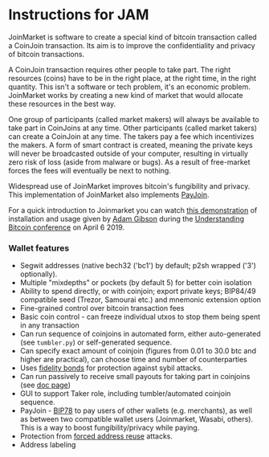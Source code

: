 # Instructions for JAM

JoinMarket is software to create a special kind of bitcoin transaction called a CoinJoin transaction. Its aim is to improve the confidentiality and privacy of bitcoin transactions.

A CoinJoin transaction requires other people to take part. The right resources (coins) have to be in the right place, at the right time, in the right quantity. This isn't a software or tech problem, it's an economic problem. JoinMarket works by creating a new kind of market that would allocate these resources in the best way.

One group of participants (called market makers) will always be available to take part in CoinJoins at any time. Other participants (called market takers) can create a CoinJoin at any time. The takers pay a fee which incentivizes the makers. A form of smart contract is created, meaning the private keys will never be broadcasted outside of your computer, resulting in virtually zero risk of loss (aside from malware or bugs). As a result of free-market forces the fees will eventually be next to nothing.

Widespread use of JoinMarket improves bitcoin's fungibility and privacy. This implementation of JoinMarket also implements [PayJoin](https://en.bitcoin.it/wiki/PayJoin).

For a quick introduction to Joinmarket you can watch [this demonstration](https://youtu.be/hwmvZVQ4C4M) of installation and usage given by [Adam Gibson](https://github.com/AdamISZ) during the [Understanding Bitcoin conference](https://understandingbtc.com/) on April 6 2019.

### Wallet features

* Segwit addresses (native bech32 ('bc1') by default; p2sh wrapped ('3') optionally).
* Multiple "mixdepths" or pockets (by default 5) for better coin isolation
* Ability to spend directly, or with coinjoin; export private keys; BIP84/49 compatible seed (Trezor, Samourai etc.) and mnemonic extension option
* Fine-grained control over bitcoin transaction fees
* Basic coin control - can freeze individual utxos to stop them being spent in any transaction
* Can run sequence of coinjoins in automated form, either auto-generated (see `tumbler.py`) or self-generated sequence.
* Can specify exact amount of coinjoin (figures from 0.01 to 30.0 btc and higher are practical), can choose time and number of counterparties
* Uses [fidelity bonds](docs/fidelity-bonds.md) for protection against sybil attacks.
* Can run passively to receive small payouts for taking part in coinjoins (see [doc page](docs/YIELDGENERATOR.md))
* GUI to support Taker role, including tumbler/automated coinjoin sequence.
* PayJoin - [BIP78](https://github.com/bitcoin/bips/blob/master/bip-0078.mediawiki) to pay users of other wallets (e.g. merchants), as well as between two compatible wallet users (Joinmarket, Wasabi, others). This is a way to boost fungibility/privacy while paying.
* Protection from [forced address reuse](https://en.bitcoin.it/wiki/Privacy#Forced_address_reuse) attacks.
* Address labeling